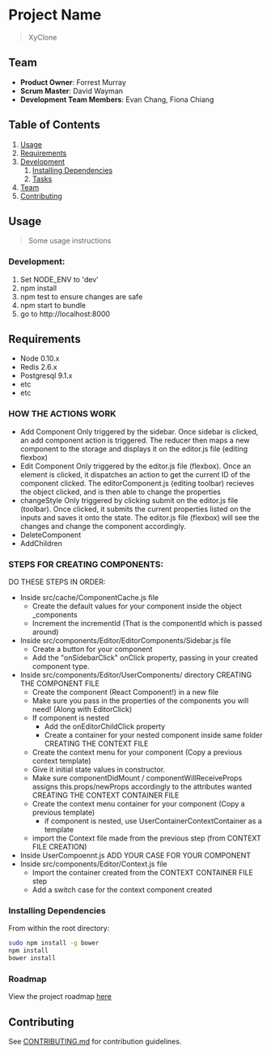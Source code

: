 # Project Name

> XyClone

## Team

  - __Product Owner__: Forrest Murray
  - __Scrum Master__: David Wayman
  - __Development Team Members__: Evan Chang, Fiona Chiang

## Table of Contents

1. [Usage](#Usage)
1. [Requirements](#requirements)
1. [Development](#development)
    1. [Installing Dependencies](#installing-dependencies)
    1. [Tasks](#tasks)
1. [Team](#team)
1. [Contributing](#contributing)

## Usage

> Some usage instructions

### Development:
1) Set NODE_ENV to 'dev'
2) npm install
3) npm test to ensure changes are safe
4) npm start to bundle
5) go to http://localhost:8000


## Requirements

- Node 0.10.x
- Redis 2.6.x
- Postgresql 9.1.x
- etc
- etc

### HOW THE ACTIONS WORK

- Add Component
  Only triggered by the sidebar. Once sidebar is clicked, an add component action is triggered. The reducer then maps a new component to the storage and displays it on the editor.js file (editing flexbox)
- Edit Component
  Only triggered by the editor.js file (flexbox). Once an element is clicked, it dispatches an action to get the current ID of the component clicked. The editorComponent.js (editing toolbar) recieves the object clicked, and is then able to change the properties
- changeStyle
  Only triggered by clicking submit on the editor.js file (toolbar). Once clicked, it submits the current properties listed on the inputs and saves it onto the state. The editor.js file (flexbox) will see the changes and change the component accordingly.
- DeleteComponent
- AddChildren

### STEPS FOR CREATING COMPONENTS:

DO THESE STEPS IN ORDER:

  - Inside src/cache/ComponentCache.js file
    - Create the default values for your component inside the object _components
    - Increment the incrementId (That is the componentId which is passed around)
  - Inside src/components/Editor/EditorComponents/Sidebar.js file
    - Create a button for your component
    - Add the "onSidebarClick" onClick property, passing in your created component type.
  - Inside src/components/Editor/UserComponents/ directory
    CREATING THE COMPONENT FILE
      - Create the component (React Component!) in a new file
      - Make sure you pass in the properties of the components you will need! (Along with EditorClick)
      - If component is nested
        - Add the onEditorChildClick property
        - Create a container for your nested component inside same folder
    CREATING THE CONTEXT FILE
      - Create the context menu for your component (Copy a previous context template)
      - Give it initial state values in constructor.
      - Make sure componentDidMount / componentWillReceiveProps assigns this.props/newProps accordingly to the attributes wanted
    CREATING THE CONTEXT CONTAINER FILE
      - Create the context menu container for your component (Copy a previous template)
        - if component is nested, use UserContainerContextContainer as a template
      - import the Context file made from the previous step (from CONTEXT FILE CREATION)
  - Inside UserCompoennt.js
    ADD YOUR CASE FOR YOUR COMPONENT
  - Inside src/components/Editor/Context.js file
    - Import the container created from the CONTEXT CONTAINER FILE step
    - Add a switch case for the context component created


### Installing Dependencies

From within the root directory:

```sh
sudo npm install -g bower
npm install
bower install
```

### Roadmap

View the project roadmap [here](https://github.com/ScintillantShallots/XyClone/issues)


## Contributing

See [CONTRIBUTING.md](readme/_CONTRIBUTING.md) for contribution guidelines.
